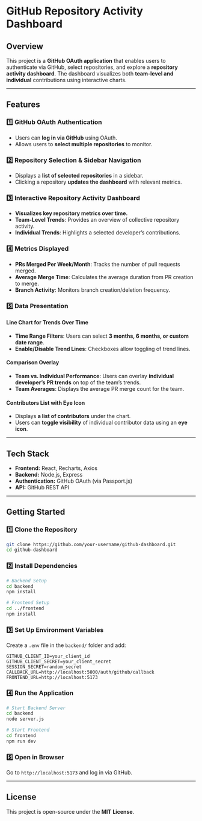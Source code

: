 # GitHub Repository Activity Dashboard

## Overview
This project is a **GitHub OAuth application** that enables users to authenticate via GitHub, select repositories, and explore a **repository activity dashboard**. The dashboard visualizes both **team-level and individual** contributions using interactive charts.

---

##  Features
### **1️⃣ GitHub OAuth Authentication**
- Users can **log in via GitHub** using OAuth.
- Allows users to **select multiple repositories** to monitor.

### **2️⃣ Repository Selection & Sidebar Navigation**
- Displays a **list of selected repositories** in a sidebar.
- Clicking a repository **updates the dashboard** with relevant metrics.

### **3️⃣ Interactive Repository Activity Dashboard**
- **Visualizes key repository metrics over time.**
- **Team-Level Trends**: Provides an overview of collective repository activity.
- **Individual Trends**: Highlights a selected developer’s contributions.

### **4️⃣ Metrics Displayed**
- **PRs Merged Per Week/Month**: Tracks the number of pull requests merged.
- **Average Merge Time**: Calculates the average duration from PR creation to merge.
- **Branch Activity**: Monitors branch creation/deletion frequency.

### **5️⃣ Data Presentation**
#### **Line Chart for Trends Over Time**
- **Time Range Filters**: Users can select **3 months, 6 months, or custom date range**.
- **Enable/Disable Trend Lines**: Checkboxes allow toggling of trend lines.

#### **Comparison Overlay**
- **Team vs. Individual Performance**: Users can overlay **individual developer’s PR trends** on top of the team’s trends.
- **Team Averages**: Displays the average PR merge count for the team.

#### **Contributors List with Eye Icon**
- Displays **a list of contributors** under the chart.
- Users can **toggle visibility** of individual contributor data using an **eye icon**.

---

##  Tech Stack
- **Frontend:** React, Recharts, Axios
- **Backend:** Node.js, Express
- **Authentication:** GitHub OAuth (via Passport.js)
- **API:** GitHub REST API

---

## Getting Started
### **1️⃣ Clone the Repository**
```sh
git clone https://github.com/your-username/github-dashboard.git
cd github-dashboard
```

### **2️⃣ Install Dependencies**
```sh
# Backend Setup
cd backend
npm install

# Frontend Setup
cd ../frontend
npm install
```

### **3️⃣ Set Up Environment Variables**
Create a `.env` file in the `backend/` folder and add:
```env
GITHUB_CLIENT_ID=your_client_id
GITHUB_CLIENT_SECRET=your_client_secret
SESSION_SECRET=random_secret
CALLBACK_URL=http://localhost:5000/auth/github/callback
FRONTEND_URL=http://localhost:5173
```

### **4️⃣ Run the Application**
```sh
# Start Backend Server
cd backend
node server.js

# Start Frontend
cd frontend
npm run dev
```

### **5️⃣ Open in Browser**
Go to `http://localhost:5173` and log in via GitHub.

---



## License
This project is open-source under the **MIT License**.

